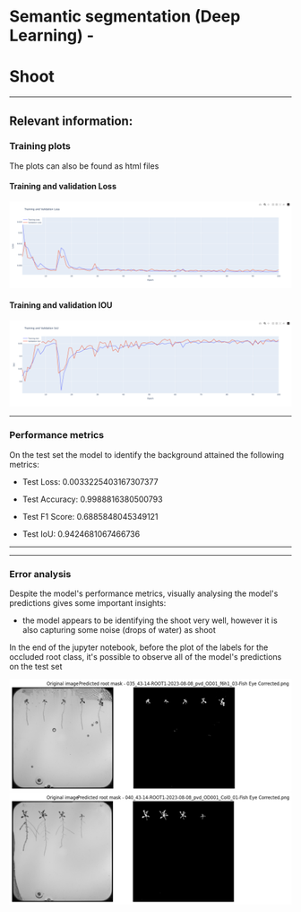 
# Semantic segmentation (Deep Learning) - 

# Shoot

---
## Relevant information:


### Training plots 

The plots can also be found as html files 

#### **Training and validation Loss**

<img src='training_validation_loss.png'>

#### **Training and validation IOU**

<img src='training_validation_iou.png'>

---

### Performance metrics

On the test set the model to identify the background attained the following metrics:


- Test Loss: 0.0033225403167307377

- Test Accuracy: 0.9988816380500793

- Test F1 Score: 0.6885848045349121
- Test IoU: 0.9424681067466736
---
---

### Error analysis

Despite the model's performance metrics, visually analysing the model's predictions gives some important insights:


- the model appears to be identifying the shoot very well, however it is also capturing some noise (drops of water) as shoot

In the end of the jupyter notebook, before the plot of the labels for the occluded root class, it's possible to observe all of the model's predictions on the test set

<img src='example_1.png'>

<br>

<img src='example_2.png'>
